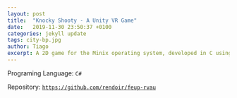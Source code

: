 ```yaml
---
layout: post
title:  "Knocky Shooty - A Unity VR Game"
date:   2019-11-30 23:50:37 +0100
categories: jekyll update
tags: city-bp.jpg
author: Tiago
excerpt: A 2D game for the Minix operating system, developed in C using only the C standard library and Minix's OS API.
---
```


Programing Language: `C#`

Repository: [`https://github.com/rendoir/feup-rvau`](https://github.com/rendoir/feup-rvau)